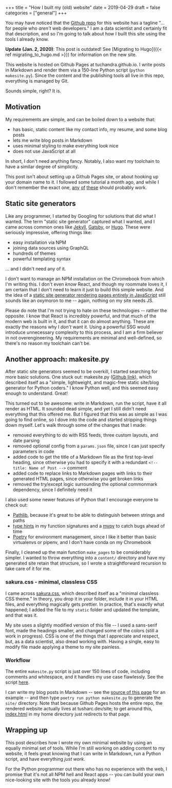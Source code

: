 +++
title = "How I built my (old) website"
date = 2019-04-29
draft = false
categories = ["general"]
+++

You may have noticed that the [Github repo](https://github.com/tuchandra/sitev1) for this website has a tagline "... for people who *aren't* web developers." I am a data scientist and certainly fit that description, and so I'm going to talk about how I built this site using the tools I already know.

**Update (Jan. 2, 2020)**: This post is outdated! See [Migrating to Hugo]({{< ref migrating_to_hugo.md >}}) for information on the new site.

<!--more-->

This website is hosted on Github Pages at tuchandra.github.io. I write posts in Markdown and render them via a 150-line Python script (`python makesite.py`). Since the content and the publishing tools all live in this repo, everything is managed by Git.

Sounds simple, right? It is.

## Motivation
My requirements are simple, and can be boiled down to a website that:
 * has basic, static content like my contact info, my resume, and some blog posts
 * lets me write blog posts in Markdown
 * uses minimal styling to make everything look nice
 * does not use JavaScript at all

In short, I don't need anything fancy. Notably, I also want my toolchain to have a similar degree of simplicity.

This post isn't about setting up a Github Pages site, or about hooking up your domain name to it. I followed some tutorial a month ago, and while I don't remember the exact one, [any](https://dev.to/trentyang/how-to-setup-google-domain-for-github-pages-1p58) [of](https://hackernoon.com/use-custom-domain-with-github-pages-2-straightforward-steps-cf561eee244f) [these](https://medium.com/employbl/launch-a-website-with-a-custom-url-using-github-pages-and-google-domains-3dd8d90cc33b) should probably work.

## Static site generators
Like any programmer, I started by Googling for solutions that did what I wanted. The term "static site generator" captured what I wanted, and I came across common ones like [Jekyll](https://jekyllrb.com/), [Gatsby](https://www.gatsbyjs.org/), or [Hugo](https://gohugo.io/). These were seriously impressive, offering things like:
 * easy installation via NPM
 * joining data sources using GraphQL
 * hundreds of themes
 * powerful templating syntax

... and I didn't need any of it.

I don't want to manage an NPM installation on the Chromebook from which I'm writing this. I don't even *know* React, and though my roommate loves it, I am certain that I don't need to learn it just to build this simple website. And the idea of a [static site generator rendering pages entirely in JavaScript](https://old.reddit.com/r/programming/comments/adbu86/why_medium_is_no_longer_the_goto_platform_for/edfyuj4/?context=2) still sounds like an oxymoron to me -- again, nothing on my site needs JS.

Please do note that I'm not trying to hate on these technologies -- rather the opposite. I know that React is incredibly powerful, and that much of the modern web is built in it, and that it can do almost anything. These are exactly the reasons why I *don't* want it. Using a powerful SSG would introduce unnecessary complexity to this process, and I am a firm believer in not overengineering. My requirements are minimal and well-defined, so there's no reason my toolchain can't be.

## Another approach: makesite.py
After static site generators seemed to be overkill, I started searching for more basic solutions. One stuck out: makesite.py ([Github link](https://github.com/sunainapai/makesite)), which described itself as a "simple, lightweight, and magic-free static site/blog generator for Python coders." I know Python well, and this seemed easy enough to understand. Great!

This turned out to be awesome: write in Markdown, run the script, have it all render as HTML. It sounded dead simple, and yet I still didn't need everything that this offered me. But I figured that this was as simple as I was going to find online, so I dove into the code and started stripping things down myself. Let's walk through some of the changes that I made:
 * removed everything to do with RSS feeds, three custom layouts, and date parsing
 * removed optional config from a `params.json` file, since I can just specify parameters in code
 * added code to get the title of a Markdown file as the first top-level heading, since otherwise you had to specify it with a redundant `<!-- title: Name of Post -->` comment
 * added code to replace links to Markdown pages with links to their generated HTML pages, since otherwise you get broken links
 * removed the try/except logic surrounding the optional commonmark dependency, since I definitely need it

I also used some newer features of Python that I encourage everyone to check out:
 * [Pathlib](https://docs.python.org/3/library/pathlib.html), because it's great to be able to distinguish between strings and paths
 * [type hints](https://www.python.org/dev/peps/pep-0484/) in my function signatures and a [mypy](http://mypy-lang.org/) to catch bugs ahead of time
 * [Poetry](https://github.com/sdispater/poetry/) for environment management, since I like it better than basic virtualenvs or pipenv, and I don't have conda on my Chromebook

Finally, I cleaned up the main function `make_pages` to be considerably simpler. I wanted to throw everything into a `content/` directory and have my generated site retain that structure, so I wrote a straightforward recursion to take care of it for me.

### sakura.css - minimal, classless CSS
I came across [sakura.css](https://github.com/oxalorg/sakura), which described itself as a "minimal classless CSS theme." In theory, you drop it in your folder, include it in your HTML files, and everything magically gets prettier. In practice, that's exactly what happened; I added the file to my `static` folder and updated the template, and that was it.

My site uses a slightly modified version of this file -- I used a sans-serif font, made the headings smaller, and changed some of the colors (still a work in progress). CSS is one of the things that I appreciate and respect, but, as a data scientist, also dread working with. Having a single, easy to modify file made applying a theme to my site painless.

### Workflow
The entire `makesite.py` script is just over 150 lines of code, including comments and whitespace, and it handles my use case flawlessly. See the script [here](https://github.com/tuchandra/tuchandra.github.io/blob/master/makesite.py).

I can write my blog posts in Markdown -- see the [source of this page](https://github.com/tuchandra/tuchandra.github.io/blob/master/content/about_website.md) for an example -- and then type `poetry run python makesite.py` to generate the `site/` directory. Note that because Github Pages hosts the entire repo, the rendered website actually lives at tusharc.dev/site; to get around this, [index.html](https://github.com/tuchandra/tuchandra.github.io/blob/master/index.html) in my home directory just redirects to that page.

## Wrapping up
This post describes how I wrote my own minimal website by using an equally minimal set of tools. While I'm still working on adding content to my website, it feels great knowing that I can write in Markdown, run a Python script, and have everything *just work*.

For the Python programmer out there who has no experience with the web, I promise that it's not all NPM hell and React apps -- you can build your own nice-looking site with the tools you already know!
